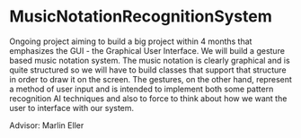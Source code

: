 # MusicNotationRecognitionSystem
Ongoing project aiming to build a big project within 4 months that emphasizes the GUI - the Graphical User Interface. 
We will build a gesture based music notation system. The music notation is clearly graphical and is 
quite structured so we will have to build classes that support that structure in order to draw it on the screen. 
The gestures, on the other hand, represent a method of user input and is intended to implement both some pattern 
recognition AI techniques and also to force to think about how we want the user to interface with our system.

Advisor: Marlin Eller

